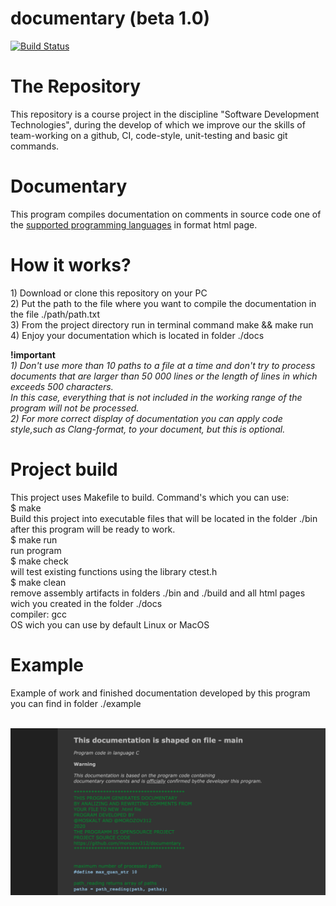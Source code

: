 # documentary (beta 1.0)
[![Build Status](https://travis-ci.org/morozov312/geometry.svg?branch=master)](https://travis-ci.org/github/morozov312/documentary)
# The Repository
This repository is a course project in the discipline "Software Development Technologies", during the develop of which we improve our the skills of team-working on a github, CI, code-style, unit-testing and basic git commands.
# Documentary
This program compiles documentation on comments in source code one of the [supported programming languages](https://github.com/morozov312/documentary/wiki) in format html page.
# How it works?
<p>
1) Download or clone this repository on your PC </br>
2) Put the path to the file where you want to compile the documentation in the file ./path/path.txt </br>
3) From the project directory run in terminal command make && make run </br>
4) Enjoy your documentation which is located in folder ./docs </br>
</p>
<b>!important</b></br>
<i>1) Don't use more than 10 paths to a file at a time and don't try to process documents that are larger than 
50 000 lines or the length of lines in which exceeds 500 characters. </br>
In this case, everything that is not included in the working range of the program will not be processed. </br>
2) For more correct display of documentation you can apply code style,such as Clang-format, to your document, but this is optional.</i>
<h1>Project build</h1>
<p>
This project uses Makefile to build. Command's which you can use: </br>
$ make </br>
Build this project into executable files that will be located in the folder ./bin after this program will be ready to work.</br>
$ make run </br>
run program </br>
$ make check </br>
will test existing functions using the library ctest.h </br>
$ make clean </br>
remove assembly artifacts in folders ./bin and ./build and all html pages wich you created in the folder ./docs </br>
compiler: gcc </br> OS wich you can use by default Linux or MacOS </br>
</p>
<h1>Example</h1>
Example of work and finished documentation developed by this program you can find in folder ./example </br></br> 
<p align="center">
  <img alt="example" src="./img/example.png">
</p>

